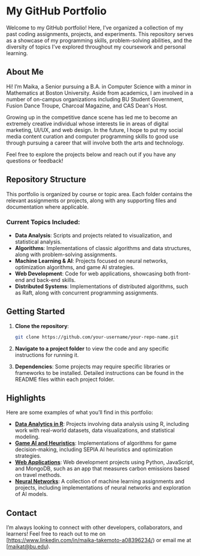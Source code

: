 # My GitHub Portfolio

Welcome to my GitHub portfolio! Here, I’ve organized a collection of my past coding assignments, projects, and experiments. This repository serves as a showcase of my programming skills, problem-solving abilities, and the diversity of topics I’ve explored throughout my coursework and personal learning.

## About Me

Hi! I’m Maika, a Senior pursuing a B.A. in Computer Science with a minor in Mathematics at Boston University. Aside from academics, I am involved in a number of on-campus organizations including BU Student Government, Fusion Dance Troupe, Charcoal Magazine, and CAS Dean's Host. 

Growing up in the competitive dance scene has led me to become an extremely creative individual whose interests lie in areas of digital marketing, UI/UX, and web design. In the future, I hope to put my social media content curation and computer programming skills to good use through pursuing a career that will involve both the arts and technology.

Feel free to explore the projects below and reach out if you have any questions or feedback!

## Repository Structure

This portfolio is organized by course or topic area. Each folder contains the relevant assignments or projects, along with any supporting files and documentation where applicable.

### Current Topics Included:
- **Data Analysis**: Scripts and projects related to visualization, and statistical analysis.
- **Algorithms**: Implementations of classic algorithms and data structures, along with problem-solving assignments.
- **Machine Learning & AI**: Projects focused on neural networks, optimization algorithms, and game AI strategies.
- **Web Development**: Code for web applications, showcasing both front-end and back-end skills.
- **Distributed Systems**: Implementations of distributed algorithms, such as Raft, along with concurrent programming assignments.

## Getting Started

1. **Clone the repository**:
   ```bash
   git clone https://github.com/your-username/your-repo-name.git
   ```
2. **Navigate to a project folder** to view the code and any specific instructions for running it.

3. **Dependencies**: Some projects may require specific libraries or frameworks to be installed. Detailed instructions can be found in the README files within each project folder.

## Highlights

Here are some examples of what you’ll find in this portfolio:

- **[Data Analytics in R](link-to-folder)**: Projects involving data analysis using R, including work with real-world datasets, data visualizations, and statistical modeling.
- **[Game AI and Heuristics](link-to-folder)**: Implementations of algorithms for game decision-making, including SEPIA AI heuristics and optimization strategies.
- **[Web Applications](link-to-folder)**: Web development projects using Python, JavaScript, and MongoDB, such as an app that measures carbon emissions based on travel methods.
- **[Neural Networks](link-to-folder)**: A collection of machine learning assignments and projects, including implementations of neural networks and exploration of AI models.

## Contact

I’m always looking to connect with other developers, collaborators, and learners! Feel free to reach out to me on [https://www.linkedin.com/in/maika-takemoto-a08396234/) or email me at [maikat@bu.edu).
